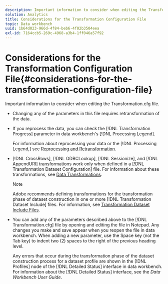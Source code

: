 ```yaml
---
description: Important information to consider when editing the Transformation.cfg file.
solution: Analytics
title: Considerations for the Transformation Configuration File
topic: Data workbench
uuid: 1b64d023-966d-4f84-beb6-4f02b3504eea
exl-id: 7164ccb5-269c-4968-a3b4-1ff046a57f92
---
```

# Considerations for the Transformation Configuration File{#considerations-for-the-transformation-configuration-file}

Important information to consider when editing the Transformation.cfg file.

* Changing any of the parameters in this file requires retransformation of the data. 
* If you reprocess the data, you can check the [!DNL Transformation Progress] parameter in data workbench's [!DNL Processing Legend].

  For information about reprocessing your data or the [!DNL Processing Legend,] see [Reprocessing and Retransformation](../../../home/c-dataset-const-proc/c-reproc-retrans/c-unst-reproc-retrans.md).

* [!DNL CrossRows], [!DNL ODBCLookup], [!DNL Sessionize], and [!DNL AppendURI] transformations work only when defined in a [!DNL Transformation Dataset Configuration] file. For information about these transformations, see [Data Transformations](../../../home/c-dataset-const-proc/c-data-trans/c-abt-transf.md).

  >[!NOTE]
  >
  >Adobe recommends defining transformations for the transformation phase of dataset construction in one or more [!DNL Transformation Dataset Include] files. For information, see [Transformation Dataset Include Files](../../../home/c-dataset-const-proc/c-dataset-inc-files/c-types-dataset-inc-files/c-trans-dataset-inc-files.md#concept-c64aa78ed9ce40b8a0f4932c82ff5ace).

* You can add any of the parameters described above to the [!DNL Transformation.cfg] file by opening and editing the file in Notepad. Any changes you make and save appear when you reopen the file in data workbench. When adding a new parameter, use the Space key (not the Tab key) to indent two (2) spaces to the right of the previous heading level.

  Any errors that occur during the transformation phase of the dataset construction process for a dataset profile are shown in the [!DNL Profiles] node of the [!DNL Detailed Status] interface in data workbench. For information about the [!DNL Detailed Status] interface, see the *Data Workbench User Guide*.
